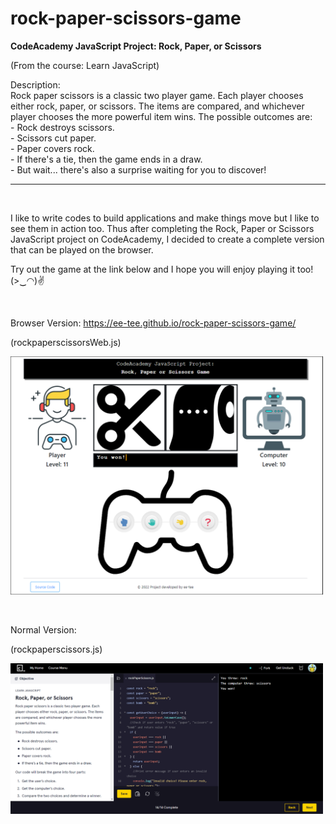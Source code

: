 # rock-paper-scissors-game
<b>CodeAcademy JavaScript Project: Rock, Paper, or Scissors</b>
<p>(From the course: Learn JavaScript)</p>

<p>Description: <br>
Rock paper scissors is a classic two player game. Each player chooses either rock, paper, or scissors. The items are compared, and whichever player chooses the more powerful item wins. The possible outcomes are: <br>
- Rock destroys scissors. <br>
- Scissors cut paper. <br>
- Paper covers rock. <br>
- If there's a tie, then the game ends in a draw. <br>
- But wait... there's also a surprise waiting for you to discover!
</p>

<hr><br>
<p>I like to write codes to build applications and make things move but I like to see them in action too. Thus after completing the Rock, Paper or Scissors JavaScript project on CodeAcademy, I decided to create a complete version that can be played on the browser.</p>
<p>Try out the game at the link below and I hope you will enjoy playing it too! (>‿◠)✌</p>

<br>
<p>Browser Version: <a href="https://ee-tee.github.io/rock-paper-scissors-game/">https://ee-tee.github.io/rock-paper-scissors-game/</a></p>
<p>(rockpaperscissorsWeb.js)</p>
<p><img src="RockPaperScissors(BrowserVersion).png" width="500" height="auto"></p>

<br>
<p>Normal Version:</p>
<p>(rockpaperscissors.js)</p>
<p><img src="RockPaperScissors(CodeAcademy).png" width="500" height="auto"></p>